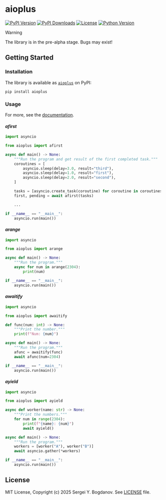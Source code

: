 # aioplus

[![PyPI Version][shields/pypi/version]][pypi/homepage]
[![PyPI Downloads][shields/pypi/downloads]][pypi/homepage]
[![License][shields/pypi/license]][github/license]
[![Python Version][shields/python/version]][pypi/homepage]

> [!WARNING]
> The library is in the pre-alpha stage. Bugs may exist!

## Getting Started

### Installation

The library is available as [`aioplus`][pypi/homepage] on PyPI:

```shell
pip install aioplus
```

### Usage

For more, see the [documentation][docs/aioplus].

#### *afirst*

```python
import asyncio

from aioplus import afirst

async def main() -> None:
    """Run the program and get result of the first completed task."""
    coroutines = [
        asyncio.sleep(delay=3.0, result="third"),
        asyncio.sleep(delay=1.0, result="first"),
        asyncio.sleep(delay=2.0, result="second"),
    ]

    tasks = [asyncio.create_task(coroutine) for coroutine in coroutines]
    first, pending = await afirst(tasks)

    ...

if __name__ == "__main__":
    asyncio.run(main())
```

#### *arange*

```python
import asyncio

from aioplus import arange

async def main() -> None:
    """Run the program."""
    async for num in arange(2304):
        print(num)

if __name__ == "__main__":
    asyncio.run(main())
```

#### *awaitify*

```python
import asyncio

from aioplus import awaitify

def func(num: int) -> None:
    """Print the number."""
    print(f"Num: {num}")

async def main() -> None:
    """Run the program."""
    afunc = awaitify(func)
    await afunc(num=2304)

if __name__ == "__main__":
    asyncio.run(main())
```

#### *ayield*

```python
import asyncio

from aioplus import ayield

async def worker(name: str) -> None:
    """Print the numbers."""
    for num in range(2304):
        print(f"{name}: {num}")
        await ayield()

async def main() -> None:
    """Run the program."""
    workers = [worker("A"), worker("B")]
    await asyncio.gather(*workers)

if __name__ == "__main__":
    asyncio.run(main())
```

## License

MIT License, Copyright (c) 2025 Sergei Y. Bogdanov. See [LICENSE][github/license] file.

<!-- --- --- --- --- --- --- --- --- --- --- --- --- --- --- --- --- --- --- --- --- --- --- --- -->

[docs/aioplus]: https://aioplus.readthedocs.io/

[github/license]: https://github.com/syubogdanov/aioplus/tree/main/LICENSE

[pypi/homepage]: https://pypi.org/project/aioplus/

[shields/pypi/downloads]: https://img.shields.io/pypi/dm/aioplus.svg?color=green
[shields/pypi/license]: https://img.shields.io/pypi/l/aioplus.svg?color=green
[shields/pypi/version]: https://img.shields.io/pypi/v/aioplus.svg?color=green
[shields/python/version]: https://img.shields.io/pypi/pyversions/aioplus.svg?color=green
